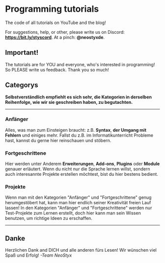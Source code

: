 # Programming tutorials
The code of all tutorials on YouTube and the blog!

For suggestions, help, or other, please write us on Discord:
**https://bit.ly/styscord**. At a pinch: **@neostyxde**.

## Important!
The tutorials are for YOU and everyone, who's interested in programming! So PLEASE write us feedback. Thank you so much!

## Categorys
**Selbstverständlich empfiehlt es sich sehr, die Kategorien in derselben Reihenfolge, wie wir sie geschreiben haben, zu begutachten.**
***

 ### Anfänger
Alles, was man zum Einsteigen braucht: z.B. **Syntax**, **der Umgang mit Fehlern** und einiges mehr. Fallst du z.B. im Informatikunterricht Probleme hast, kannst du gerne hier reinschauen und stöbern.

 ### Fortgeschrittene
 Hier werden unter Anderem **Erweiterungen**, **Add-ons**, **Plugins** oder **Module** genauer erläutert. Wenn du nicht nur die Sprache lernen willst, sondern auch interesannte Projekte erstellen möchtest, bist du hier bestens bedient.
 
 ### Projekte
 Wenn man mit den Kategorien "Anfänger" und "Fortgeschrittene" genug herumgestöbert hat, kann man hier endlich seiner Kreativität freien Lauf lassen! In den Kategorien "Anfänger" und "Fortgeschrittene" werden nur Test-Projekte zum Lernen erstellt, doch hier kann man sein Wissen benutzen, um richtige Ideen zu erschaffen.
 ***
 
 ## Danke
 Herzlichen Dank and DICH und alle anderen fürs Lesen! Wir wünschen viel Spaß und Erfolg!
 *-Team NeoStyx*
